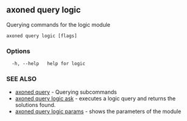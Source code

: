 ## axoned query logic

Querying commands for the logic module

```
axoned query logic [flags]
```

### Options

```
  -h, --help   help for logic
```

### SEE ALSO

* [axoned query](axoned_query.md)	 - Querying subcommands
* [axoned query logic ask](axoned_query_logic_ask.md)	 - executes a logic query and returns the solutions found.
* [axoned query logic params](axoned_query_logic_params.md)	 - shows the parameters of the module
